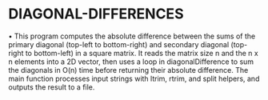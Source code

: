 # DIAGONAL-DIFFERENCES
•	This program computes the absolute difference between the sums of the primary diagonal (top-left to bottom-right) and secondary diagonal (top-right to bottom-left) in a square matrix. It reads the matrix size n and the n x n elements into a 2D vector, then uses a loop in diagonalDifference to sum the diagonals in O(n) time before returning their absolute difference. The main function processes input strings with ltrim, rtrim, and split helpers, and outputs the result to a file.

